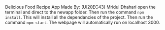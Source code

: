 Delicious Food Recipe App
Made By: (UI20EC43) Mridul Dhahari 
open the terminal and direct to the newapp folder.
Then run the command `npm install`. This will install all the dependancies of the project. 
Then run the command `npm start`. The webpage will automatically run on localhost 3000.